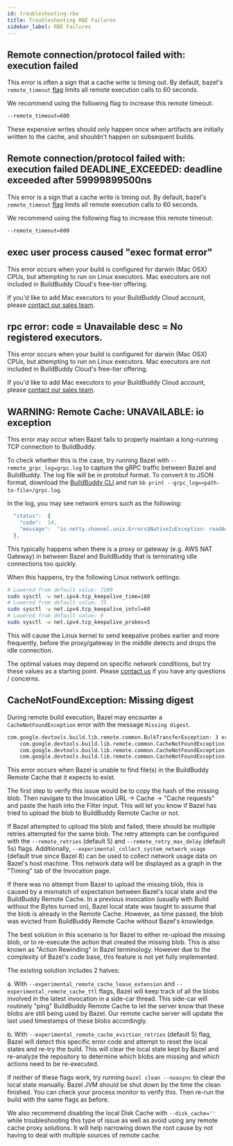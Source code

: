 ```yaml
---
id: troubleshooting-rbe
title: Troubleshooting RBE Failures
sidebar_label: RBE Failures
---
```


## Remote connection/protocol failed with: execution failed

This error is often a sign that a cache write is timing out. By default, bazel's `remote_timeout` [flag](https://docs.bazel.build/versions/master/command-line-reference.html#flag--remote_timeout) limits all remote execution calls to 60 seconds.

We recommend using the following flag to increase this remote timeout:

```bash
--remote_timeout=600
```

These expensive writes should only happen once when artifacts are initially written to the cache, and shouldn't happen on subsequent builds.

## Remote connection/protocol failed with: execution failed DEADLINE_EXCEEDED: deadline exceeded after 59999899500ns

This error is a sign that a cache write is timing out. By default, bazel's `remote_timeout` [flag](https://docs.bazel.build/versions/master/command-line-reference.html#flag--remote_timeout) limits all remote execution calls to 60 seconds.

We recommend using the following flag to increase this remote timeout:

```bash
--remote_timeout=600
```

## exec user process caused "exec format error"

This error occurs when your build is configured for darwin (Mac OSX) CPUs, but attempting to run on Linux executors. Mac executors are not included in BuildBuddy Cloud's free-tier offering.

If you'd like to add Mac executors to your BuildBuddy Cloud account, please [contact our sales team](/request-demo/).

## rpc error: code = Unavailable desc = No registered executors.

This error occurs when your build is configured for darwin (Mac OSX) CPUs, but attempting to run on Linux executors. Mac executors are not included in BuildBuddy Cloud's free-tier offering.

If you'd like to add Mac executors to your BuildBuddy Cloud account, please [contact our sales team](/request-demo/).

## WARNING: Remote Cache: UNAVAILABLE: io exception

This error may occur when Bazel fails to properly maintain a long-running TCP connection to BuildBuddy.

To check whether this is the case, try running Bazel with `--remote_grpc_log=grpc.log` to capture the gRPC traffic
between Bazel and BuildBuddy. The log file will be in protobuf format. To convert it to JSON format, download the [BuildBuddy CLI](/docs/cli) and run `bb print --grpc_log=<path-to-file>/grpc.log`.

In the log, you may see network errors such as the following:

```js
  "status":  {
    "code":  14,
    "message":  "io.netty.channel.unix.Errors$NativeIoException: readAddress(..) failed: Connection reset by peer"
  },
```

This typically happens when there is a proxy or gateway (e.g. AWS NAT Gateway) in between Bazel and BuildBuddy that is terminating idle connections too quickly.

When this happens, try the following Linux network settings:

```bash
# Lowered from default value: 7200
sudo sysctl -w net.ipv4.tcp_keepalive_time=180
# Lowered from default value: 75
sudo sysctl -w net.ipv4.tcp_keepalive_intvl=60
# Lowered from default value: 9
sudo sysctl -w net.ipv4.tcp_keepalive_probes=5
```

This will cause the Linux kernel to send keepalive probes earlier and more frequently, before the proxy/gateway in the middle detects and drops the idle connection.

The optimal values may depend on specific network conditions, but try these values as a starting point. Please [contact us](/contact/) if you have any questions / concerns.

## CacheNotFoundException: Missing digest

During remote build execution, Bazel may encounter a `CacheNotFoundException` error with the message `Missing digest`.

```bash
com.google.devtools.build.lib.remote.common.BulkTransferException: 3 errors during bulk transfer:
    com.google.devtools.build.lib.remote.common.CacheNotFoundException: Missing digest: d0387e622e30ab61e39b1b91e54ea50f9915789dde7b950fafb0863db4a32ef8/17096
    com.google.devtools.build.lib.remote.common.CacheNotFoundException: Missing digest: 9718647251c8d479142d459416079ff5cd9f45031a47aa346d8a6e719e374ffa/28630
    com.google.devtools.build.lib.remote.common.CacheNotFoundException: Missing digest: 785e0ead607a37bd9a12179051e6efe53d7fb3eb05cc291e49ad6965ee2b613d/11504
```

This error occurs when Bazel is unable to find file(s) in the BuildBuddy Remote Cache that it expects to exist.

The first step to verify this issue would be to copy the hash of the missing blob.
Then navigate to the Invocation URL -> Cache -> "Cache requests" and paste the hash into the Filter input.
This will let you know if Bazel has tried to upload the blob to BuildBuddy Remote Cache or not.

If Bazel attempted to upload the blob and failed, there should be multiple retries attempted for the same blob.
The retry attempts can be configured with the `--remote_retries` (default 5) and `--remote_retry_max_delay` (default 5s) flags.
Additionally, `--experimental_collect_system_network_usage` (default true since Bazel 8) can be used to collect network usage data on Bazel's host machine.
This network data will be displayed as a graph in the "Timing" tab of the Invocation page.

If there was no attempt from Bazel to upload the missing blob, this is caused by a mismatch of expectation between Bazel's local state and the BuildBuddy Remote Cache.
In a previous invocation (usually with Build without the Bytes turned on), Bazel local state was taught to assume that the blob is already in the Remote Cache.
However, as time passed, the blob was evicted from BuildBuddy Remote Cache without Bazel's knowledge.

The best solution in this scenario is for Bazel to either re-upload the missing blob, or to re-execute the action that created the missing blob.
This is also known as "Action Rewinding" in Bazel terminology.
However due to the complexity of Bazel's code base, this feature is not yet fully implemented.

The existing solution includes 2 halves:

a. With `--experimental_remote_cache_lease_extension` and `--experimental_remote_cache_ttl` flags, Bazel will keep track of all the blobs involved in the latest invocation in a side-car thread.
This side-car will routinely "ping" BuildBuddy Remote Cache to let the server know that these blobs are still being used by Bazel.
Our remote cache server will update the last used timestamps of these blobs accordingly.

b. With `--experimental_remote_cache_eviction_retries` (default 5) flag, Bazel will detect this specific error code and attempt to reset the local states and re-try the build.
This will clear the local state kept by Bazel and re-analyze the repository to determine which blobs are missing and which actions need to be re-executed.

If neither of these flags work, try running `bazel clean --noasync` to clear the local state manually.
Bazel JVM should be shut down by the time the clean finished. You can check your process monitor to verify this.
Then re-run the build with the same flags as before.

We also recommend disabling the local Disk Cache with `--disk_cache=''` while troubleshooting this type of issue as well as avoid using any remote cache proxy solutions.
It will help narrowing down the root cause by not having to deal with multiple sources of remote cache.
